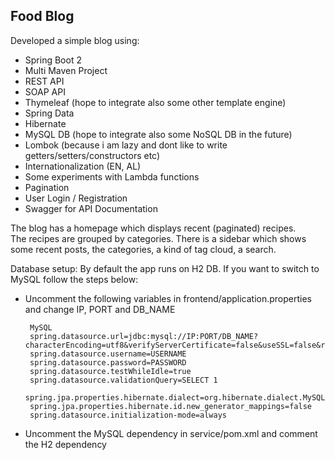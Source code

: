 <h2>Food Blog</h2>

Developed a simple blog using:

 - Spring Boot 2
 - Multi Maven Project
 - REST API
 - SOAP API
 - Thymeleaf (hope to integrate also some other template engine)
 - Spring Data
 - Hibernate
 - MySQL DB (hope to integrate also some NoSQL DB in the future)
 - Lombok (because i am lazy and dont like to write getters/setters/constructors etc)
 - Internationalization (EN, AL)
 - Some experiments with Lambda functions
 - Pagination
 - User Login / Registration 
 - Swagger for API Documentation 

The blog has a homepage which displays recent (paginated) recipes.<br>
The recipes are grouped by categories.
There is a sidebar which shows some recent posts, the categories, a kind of tag cloud, a search.

Database setup:
By default the app runs on H2 DB. If you want to switch to MySQL follow the steps below:
 - Uncomment the following variables in frontend/application.properties and change IP, PORT and DB_NAME
      
        MySQL
        spring.datasource.url=jdbc:mysql://IP:PORT/DB_NAME?characterEncoding=utf8&verifyServerCertificate=false&useSSL=false&requireSSL=false
        spring.datasource.username=USERNAME
        spring.datasource.password=PASSWORD
        spring.datasource.testWhileIdle=true
        spring.datasource.validationQuery=SELECT 1
        spring.jpa.properties.hibernate.dialect=org.hibernate.dialect.MySQL5InnoDBDialect
        spring.jpa.properties.hibernate.id.new_generator_mappings=false
        spring.datasource.initialization-mode=always
  - Uncomment the MySQL dependency in service/pom.xml and comment the H2 dependency 
 